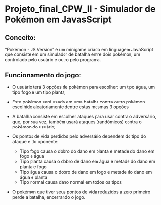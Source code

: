 # Projeto_final_CPW_II - Simulador de Pokémon em JavasScript

## Conceito:
“Pokémon - JS Version” é um minigame criado em linguagem JavaScript que consiste em um simulador de batalha entre dois pokémon, um controlado pelo usuário e outro pelo programa.

## Funcionamento do jogo:
- O usuário terá 3 opções de pokémon para escolher: um tipo água, um tipo fogo e um tipo planta;
- Este pokémon será usado em uma batalha contra outro pokémon escolhido aleatoriamente dentre estas mesmas 3 opções;
- A batalha consiste em escolher ataques para usar contra o adversário, que, por sua vez, também usará ataques (randômicos) contra o pokémon do usuário;
- Os pontos de vida perdidos pelo adversário dependem do tipo do ataque e do oponente:

  - Tipo fogo causa o dobro do dano em planta e metade do dano em fogo e água
  - Tipo planta causa o dobro de dano em água e metade do dano em planta e fogo
  - Tipo água causa o dobro de dano em fogo e metade do dano em água e planta
  - Tipo normal causa dano normal em todos os tipos

- O pokémon que tiver seus pontos de vida reduzidos a zero primeiro perde a batalha, encerrando o jogo.



